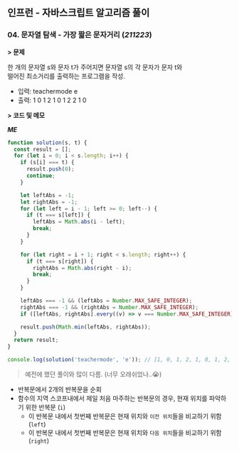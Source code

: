 ## 인프런 - 자바스크립트 알고리즘 풀이

### **04.** 문자열 탐색 - 가장 짧은 문자거리 (_211223_)

**> 문제**

한 개의 문자열 s와 문자 t가 주어지면 문자열 s의 각 문자가 문자 t와  
떨어진 최소거리를 출력하는 프로그램을 작성.

- 입력: teachermode e
- 출력: 1 0 1 2 1 0 1 2 2 1 0

**> 코드 및 메모**

**_ME_**

```js
function solution(s, t) {
  const result = [];
  for (let i = 0; i < s.length; i++) {
    if (s[i] === t) {
      result.push(0);
      continue;
    }

    let leftAbs = -1;
    let rightAbs = -1;
    for (let left = i - 1; left >= 0; left--) {
      if (t === s[left]) {
        leftAbs = Math.abs(i - left);
        break;
      }
    }

    for (let right = i + 1; right < s.length; right++) {
      if (t === s[right]) {
        rightAbs = Math.abs(right - i);
        break;
      }
    }

    leftAbs === -1 && (leftAbs = Number.MAX_SAFE_INTEGER);
    rightAbs === -1 && (rightAbs = Number.MAX_SAFE_INTEGER);
    if ([leftAbs, rightAbs].every((v) => v === Number.MAX_SAFE_INTEGER)) continue;

    result.push(Math.min(leftAbs, rightAbs));
  }
  return result;
}

console.log(solution('teachermode', 'e')); // [1, 0, 1, 2, 1, 0, 1, 2, 2, 1, 0]
```
> 예전에 했던 풀이와 많이 다름. (너무 오래쉬었나..😭)
- 반복문에서 2개의 반복문을 순회
- 함수의 지역 스코프내에서 제일 처음 마주하는 반복문의 경우, 현재 위치를 파악하기 위한 반복문 (`i`)
  - 이 반복문 내에서 첫번째 반복문은 현재 위치와 `이전 위치`들을 비교하기 위함 (`left`)
  - 이 반복문 내에서 첫번째 반복문은 현재 위치와 `다음 위치`들을 비교하기 위함 (`right`)
